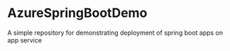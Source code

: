 # AzureSpringBootDemo
A simple repository for demonstrating deployment of spring boot apps on app service
